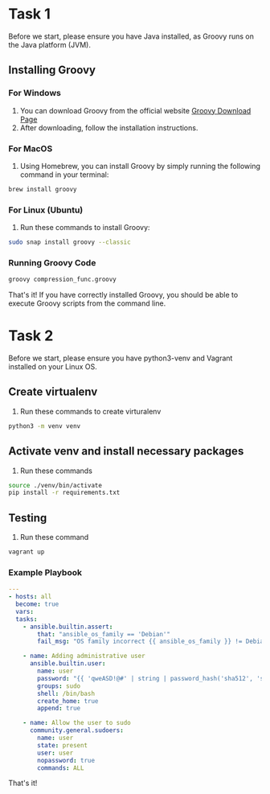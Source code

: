 # Task 1

Before we start, please ensure you have Java installed, as Groovy runs on the Java platform (JVM).

## Installing Groovy

### For Windows

1. You can download Groovy from the official website [Groovy Download Page](https://groovy-lang.org/download.html)
2. After downloading, follow the installation instructions.

### For MacOS

1. Using Homebrew, you can install Groovy by simply running the following command in your terminal:

```bash
brew install groovy
```

### For Linux (Ubuntu)
1. Run these commands to install Groovy:
```bash
sudo snap install groovy --classic
```

### Running Groovy Code
```bash
groovy compression_func.groovy
```
That's it! If you have correctly installed Groovy, you should be able to execute Groovy scripts from the command line.

# Task 2

Before we start, please ensure you have python3-venv and Vagrant installed on your Linux OS.

## Create virtualenv
1. Run these commands to create virturalenv
```bash
python3 -m venv venv
```

## Activate venv and install necessary packages
1. Run these commands
```bash
source ./venv/bin/activate
pip install -r requirements.txt
```

## Testing
1. Run these command
```bash
vagrant up
```

### Example Playbook
```YAML
---
- hosts: all
  become: true
  vars:
  tasks:
    - ansible.builtin.assert:
        that: "ansible_os_family == 'Debian'"
        fail_msg: "OS family incorrect {{ ansible_os_family }} != Debian"

    - name: Adding administrative user
      ansible.builtin.user:
        name: user
        password: "{{ 'qweASD!@#' | string | password_hash('sha512', 'secretsaltpangol') }}"
        groups: sudo
        shell: /bin/bash
        create_home: true
        append: true

    - name: Allow the user to sudo
      community.general.sudoers:
        name: user
        state: present
        user: user
        nopassword: true
        commands: ALL
```

That's it!